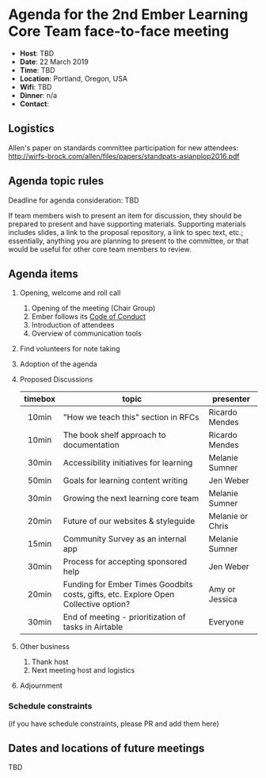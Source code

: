 
# Agenda for the 2nd Ember Learning Core Team face-to-face meeting

- **Host**: TBD
- **Date**: 22 March 2019
- **Time**: TBD
- **Location**: Portland, Oregon, USA
- **Wifi**: TBD
- **Dinner**: n/a
- **Contact**: 

## Logistics

Allen's paper on standards committee participation for new attendees: http://wirfs-brock.com/allen/files/papers/standpats-asianplop2016.pdf

## Agenda topic rules

Deadline for agenda consideration: TBD

If team members wish to present an item for discussion, they should be prepared to present and have supporting materials. Supporting materials includes slides, a link to the proposal repository, a link to spec text, etc.; essentially, anything you are planning to present to the committee, or that would be useful for other core team members to review.

## Agenda items

1. Opening, welcome and roll call
    1. Opening of the meeting (Chair Group)
    1. Ember follows its [Code of Conduct](https://emberjs.com/guidelines/)
    1. Introduction of attendees
    1. Overview of communication tools 
1. Find volunteers for note taking
1. Adoption of the agenda
1. Proposed Discussions

    | timebox | topic | presenter |
    |:-------:|-------|-----------|
    | 10min | "How we teach this" section in RFCs | Ricardo Mendes |
    | 10min | The book shelf approach to documentation | Ricardo Mendes |
    | 30min | Accessibility initiatives for learning | Melanie Sumner |
    | 50min | Goals for learning content writing | Jen Weber |
    | 30min | Growing the next learning core team | Melanie Sumner |
    | 20min | Future of our websites & styleguide | Melanie or Chris | 
    | 15min | Community Survey as an internal app | Melanie Sumner |
    | 30min | Process for accepting sponsored help | Jen Weber |
    | 20min | Funding for Ember Times Goodbits costs, gifts, etc. Explore Open Collective option? | Amy or Jessica |
    | 30min | End of meeting - prioritization of tasks in Airtable | Everyone |

1. Other business
    1. Thank host
    1. Next meeting host and logistics
1. Adjournment

### Schedule constraints
(if you have schedule constraints, please PR and add them here)

## Dates and locations of future meetings
TBD



